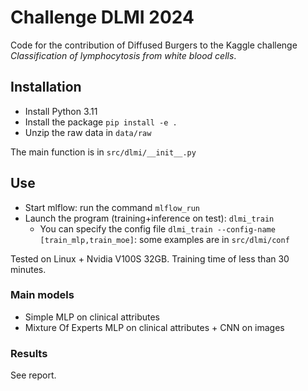 # Challenge DLMI 2024

Code for the contribution of Diffused Burgers to the Kaggle challenge *Classification of lymphocytosis from white blood cells*.

## Installation

- Install Python 3.11
- Install the package `pip install -e .`
- Unzip the raw data in `data/raw`

The main function is in `src/dlmi/__init__.py`

## Use

- Start mlflow: run the command `mlflow_run`
- Launch the program (training+inference on test): `dlmi_train`
    - You can specify the config file `dlmi_train --config-name [train_mlp,train_moe]`: some examples are in `src/dlmi/conf`

Tested on Linux + Nvidia V100S 32GB. Training time of less than 30 minutes.

### Main models

- Simple MLP on clinical attributes
- Mixture Of Experts MLP on clinical attributes + CNN on images

### Results

See report.
